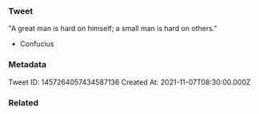 ### Tweet
"A great man is hard on himself; a small man is hard on others." 

- Confucius

### Metadata
Tweet ID: 1457264057434587136
Created At: 2021-11-07T08:30:00.000Z

### Related

